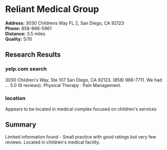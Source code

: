 # Reliant Medical Group

**Address:** 3030 Childrens Way FL 2, San Diego, CA 92123  
**Phone:** 858-966-5961  
**Distance:** 3.5 miles  
**Quality:** 5/10

## Research Results

### yelp.com search
3030 Children's Way, Ste 107 San Diego, CA 92123. (858) 966-7711. We had ... 5.0 (6 reviews). Physical Therapy · Pain Management.

### location
Appears to be located in medical complex focused on children's services

## Summary
Limited information found - Small practice with good ratings but very few reviews. Located in children's medical facility.
